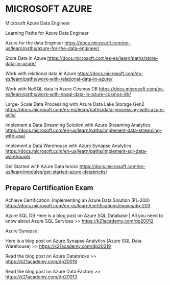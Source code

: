 # MICROSOFT AZURE
Microsoft Azure Data Engineer

Learning Paths for Azure Data Engineer


Azure for the data Engineer	https://docs.microsoft.com/en-us/learn/paths/azure-for-the-data-engineer/


Store Data in Azure	https://docs.microsoft.com/es-es/learn/paths/store-data-in-azure/

Work with relational data in Azure	https://docs.microsoft.com/es-es/learn/paths/work-with-relational-data-in-azure/

Work with NoSQL data in Azure Cosmos DB	https://docs.microsoft.com/es-es/learn/paths/work-with-nosql-data-in-azure-cosmos-db/

Large- Scale Data Processing with Azure Data Lake Storage Gen2	https://docs.microsoft.com/es-es/learn/paths/data-processing-with-azure-adls/

Implement a Data Streaming Solution with Azure Streaming Analytics	https://docs.microsoft.com/en-us/learn/paths/implement-data-streaming-with-asa/

Implement a Data Warehouse with Azure Synapse Analytics	https://docs.microsoft.com/en-us/learn/paths/implement-sql-data-warehouse/

Get Started with Azure Data bricks	https://docs.microsoft.com/en-us/learn/modules/get-started-azure-databricks/

Prepare Certification Exam	
------------------------------
Achieve Certification: Implementing an Azure Data Solution (PL-200)	https://docs.microsoft.com/en-us/learn/certifications/exams/dp-203



Azure SQL DB
Here is a blog post on Azure SQL Database | All you need to know about Azure SQL Services >> https://k21academy.com/dp20012

Azure Synapse

Here is a blog post on Azure Synapse Analytics (Azure SQL Data Warehouse) >> https://k21academy.com/dp20019

Read the blog post on Azure Databricks >> https://k21academy.com/dp20018

Read the blog post on Azure Data Factory >> https://k21academy.com/dp20013
